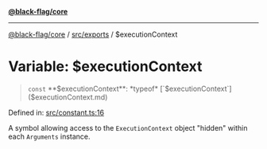 [**@black-flag/core**](../../../README.md)

***

[@black-flag/core](../../../README.md) / [src/exports](../README.md) / $executionContext

# Variable: $executionContext

> `const` **$executionContext**: *typeof* [`$executionContext`]($executionContext.md)

Defined in: [src/constant.ts:16](https://github.com/Xunnamius/black-flag/blob/41bcd587ae1e5e4c88c48238363c70e315cd242a/src/constant.ts#L16)

A symbol allowing access to the `ExecutionContext` object "hidden" within
each `Arguments` instance.
